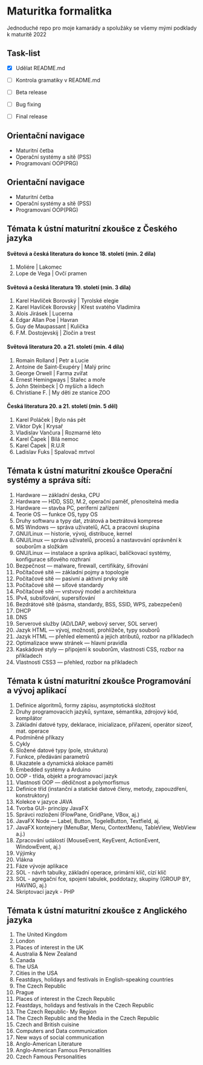 # Maturitka formalitka
Jednoduché repo pro moje kamarády a spolužáky se všemy mými podklady k maturitě 2022

## Task-list
- [x] Udělat README.md
- [ ] Kontrola gramatiky v README.md
- [ ] Beta release
- [ ] Bug fixing
- [ ] Final release


## Orientační navigace
<ul>
    <li>Maturitní četba</li>
    <li>Operační systémy a sítě (PSS)</li>
    <li>Programovaní OOP(PRG)</li>
</ul>



## Orientační navigace
<ul>
    <li>Maturitní četba</li>
    <li>Operační systémy a sítě (PSS)</li>
    <li>Programovaní OOP(PRG)</li>
</ul>

## Témata k ústní maturitní zkoušce z Českého jazyka

#### Světová a česká literatura do konce 18. století (min. 2 díla)
<ol>
  <li>Moliére | Lakomec </li>
  <li>Lope de Vega | Ovčí pramen</li>
 </ol>

#### Světová a česká literatura 19. století (min. 3 díla)
 <ol>
 <li>Karel Havlíček Borovský | Tyrolské elegie</li>
  <li>Karel Havlíček Borovský | Křest svatého Vladimíra</li>
  <li>Alois Jirásek | Lucerna</li>
  <li>Edgar Allan Poe | Havran</li>
  <li>Guy de Maupassant | Kulička</li>
  <li>F.M. Dostojevskij | Zločin a trest</li>
  </ol>

#### Světová literatura 20. a 21. století (min. 4 díla)
  <ol>
  <li>Romain Rolland | Petr a Lucie</li>
  <li>Antoine de Saint-Exupéry | Malý princ</li>
  <li>George Orwell | Farma zvířat</li>
  <li>Ernest Hemingways | Stařec a moře</li>
  <li>John Steinbeck | O myších a lidech </li>
  <li>Christiane F. | My děti ze stanice ZOO</li>
  </ol>

#### Česká literatura 20. a 21. století (min. 5 děl)

  <ol>
  <li>Karel Poláček | Bylo nás pět</li>
  <li>Viktor Dyk | Krysař</li>
  <li>Vladislav Vančura | Rozmarné léto</li>
  <li>Karel Čapek | Bilá nemoc</li>
  <li>Karel Čapek | R.U.R</li>
  <li>Ladislav Fuks | Spalovač mrtvol</li>
  </ol>

## Témata k ústní maturitní zkoušce Operační systémy a správa sítí:

  1) Hardware — základní deska, CPU
  2) Hardware — HDD, SSD, M.2, operační paměť, přenositelná media
  3) Hardware — stavba PC, periferní zařízení
  4) Teorie OS — funkce OS, typy OS
  5) Druhy softwaru a typy dat, ztrátová a beztrátová komprese
  6) MS Windows — správa uživatelů, ACL a pracovní skupina
  7) GNU/Linux — historie, vývoj, distribuce, kernel
  8) GNU/Linux — správa uživatelů, procesů a nastavování oprávnění k souborům a složkám
  9) GNU/Linux — instalace a správa aplikací, balíčkovací systémy, konfigurace síťového rozhraní
  10) Bezpečnost — malware, firewall, certifikáty, šifrování
  11) Počítačové sítě — základní pojmy a topologie
  12) Počítačové sítě — pasivní a aktivní prvky sítě
  13) Počítačové sítě — síťové standardy
  14) Počítačové sítě — vrstvový model a architektura
  15) IPv4, subsíťování, supersíťování
  16) Bezdrátové sítě (pásma, standardy, BSS, SSID, WPS, zabezpečení)
  17) DHCP
  18) DNS
  19) Serverové služby (AD/LDAP, webový server, SOL server)
  20) Jazyk HTML — vývoj, možnosti, prohlížeče, typy souborů
  21) Jazyk HTML — přehled elementů a jejich atributů, rozbor na příkladech
  22) Optimalizace www stránek — hlavní pravidla
  23) Kaskádové styly — připojení k souborům, vlastnosti CSS, rozbor na příkladech
  24) Vlastnosti CSS3 — přehled, rozbor na příkladech

## Témata k ústní maturitní zkoušce Programování a vývoj aplikací

  1) Definice algoritmů, formy zápisu, asymptotická složitost
  2) Druhy programovacích jazyků, syntaxe, sémantika, zdrojový kód, kompilátor
  3) Základní datové typy, deklarace, inicializace, přiřazení, operátor sizeof, mat. operace
  4) Podmíněné příkazy
  5) Cykly
  6) Složené datové typy (pole, struktura)
  7) Funkce, předávání parametrů
  8) Ukazatele a dynamická alokace paměti
  9) Embedded systémy a Arduino
  10) OOP - třída, objekt a programovací jazyk
  11) Vlastnosti OOP — dědičnost a polymorfismus
  12) Definice tříd (instanční a statické datové členy, metody, zapouzdření, konstruktory)
  13) Kolekce v jazyce JAVA
  14) Tvorba GUI- principy JavaFX
  15) Správci rozložení (FlowPane, GridPane, VBox, aj.)
  16) JavaFX Node — Label, Button, TogeleButton, Textfield, aj.
  17) JavaFX kontejnery (MenuBar, Menu, ContextMenu, TableView, WebView a.j.)
  18) Zpracování událostí (MouseEvent, KeyEvent, ActionEvent, WindowEvent, aj.)
  19) Výjimky
  20) Vlákna
  21) Fáze vývoje aplikace
  22) SOL - návrh tabulky, základní operace, primární klíč, cizí klíč
  23) SOL - agregační fce, spojení tabulek, poddotazy, skupiny (GROUP BY, HAVING, aj.)
  24) Skriptovací jazyk - PHP

## Témata k ústní maturitní zkoušce z Anglického jazyka
  1. The United Kingdom
  2. London
  3. Places of interest in the UK
  4. Australia & New Zealand
  5. Canada
  6. The USA
  7. Cities in the USA
  8. Feastdays, holidays and festivals in English-speaking countries
  9. The Czech Republic
  10. Prague
  11. Places of interest in the Czech Republic
  12. Feastdays, holidays and festivals in the Czech Republic
  13. The Czech Republic- My Region
  14. The Czech Republic and the Media in the Czech Republic
  15. Czech and British cuisine
  16. Computers and Data communication
  17. New ways of social communication
  18. Anglo-American Literature
  19. Anglo-American Famous Personalities
  20. Czech Famous Personalities
